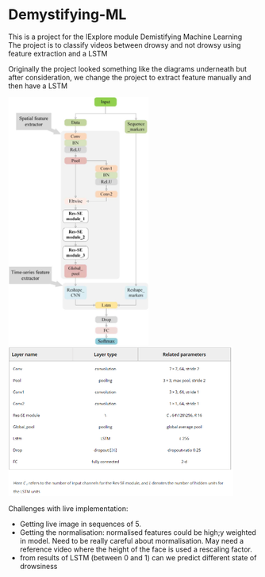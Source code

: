 # Demystifying-ML

This is a project for the IExplore module Demistifying Machine Learning  \
The project is to classify videos between drowsy and not drowsy using feature extraction and a LSTM 

Originally the project looked something like the diagrams underneath but after consideration, we change the project to extract feature manually and then have a LSTM

<img src="Architecture diagram.png" height="500"> <img src="Architecture table.png" height = "300">  


Challenges with live implementation:
- Getting live image in sequences of 5.
- Getting the normalisation: normalised features could be high;y weighted in model. Need to be really careful about mormalisation. May need a reference video where the height of the face is used a rescaling factor. 
- from results of LSTM (between 0 and 1) can we predict different state of drowsiness

